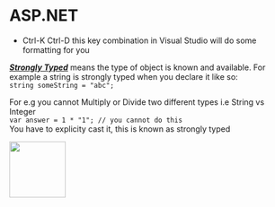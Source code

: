 # ASP.NET

- Ctrl-K Ctrl-D this key combination in Visual Studio will do some formatting for you  

<b><i><u>Strongly Typed</u></i></b> means the type of object is known and available.  For example a string is strongly typed when you declare it like so:  
```string someString = "abc";```

For e.g you cannot Multiply or Divide two different types i.e String vs Integer  
```var answer = 1 * "1"; // you cannot do this```  
You have to explicity cast it, this is known as strongly typed

<img src="images/CJones_Avatar.png" width=100>
